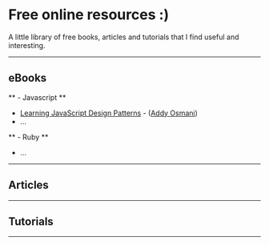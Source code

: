 Free online resources :)
=========

A little library of free books, articles and tutorials that I find useful and interesting.

----
eBooks
----
** - Javascript **
* [Learning JavaScript Design Patterns] - ([Addy Osmani])
* ...

** - Ruby **
* ...


----
Articles
----

----
Tutorials
----

----

[Learning JavaScript Design Patterns]:http://addyosmani.com/resources/essentialjsdesignpatterns/book/
[Addy Osmani]:http://addyosmani.com/